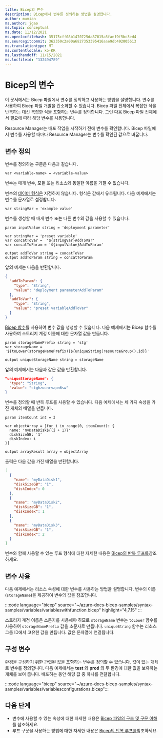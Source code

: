 ```yaml
---
title: Bicep의 변수
description: Bicep에서 변수를 정의하는 방법을 설명합니다.
author: mumian
ms.author: jgao
ms.topic: conceptual
ms.date: 11/12/2021
ms.openlocfilehash: 35175cff08b1470725da87015a3faef9f5bc3ed4
ms.sourcegitcommit: 362359c2a00a6827353395416aae9db492005613
ms.translationtype: MT
ms.contentlocale: ko-KR
ms.lasthandoff: 11/15/2021
ms.locfileid: "132494789"
---
```

# <a name="variables-in-bicep"></a>Bicep의 변수

이 문서에서는 Bicep 파일에서 변수를 정의하고 사용하는 방법을 설명합니다. 변수를 사용하여 Bicep 파일 개발을 간소화할 수 있습니다. Bicep 파일 전체에서 복잡한 식을 반복하는 대신 복잡한 식을 포함하는 변수를 정의합니다. 그런 다음 Bicep 파일 전체에서 필요에 따라 해당 변수를 사용합니다.

Resource Manager는 배포 작업을 시작하기 전에 변수를 확인합니다. Bicep 파일에서 변수를 사용할 때마다 Resource Manager는 변수를 확인된 값으로 바꿉니다.

## <a name="define-variable"></a>변수 정의

변수를 정의하는 구문은 다음과 같습니다.

```bicep
var <variable-name> = <variable-value>
```

변수는 매개 변수, 모듈 또는 리소스와 동일한 이름을 가질 수 없습니다.

변수의 [데이터 형식은](data-types.md) 지정하지 않습니다. 형식은 값에서 유추됩니다. 다음 예제에서는 변수를 문자열로 설정합니다.

```bicep
var stringVar = 'example value'
```

변수를 생성할 때 매개 변수 또는 다른 변수의 값을 사용할 수 있습니다.

```bicep
param inputValue string = 'deployment parameter'

var stringVar = 'preset variable'
var concatToVar =  '${stringVar}AddToVar'
var concatToParam = '${inputValue}AddToParam'

output addToVar string = concatToVar
output addToParam string = concatToParam
```

앞의 예제는 다음을 반환합니다.

```json
{
  "addToParam": {
    "type": "String",
    "value": "deployment parameterAddToParam"
  },
  "addToVar": {
    "type": "String",
    "value": "preset variableAddToVar"
  }
}
```

[Bicep 함수](bicep-functions.md)를 사용하여 변수 값을 생성할 수 있습니다. 다음 예제에서는 Bicep 함수를 사용하여 스토리지 계정 이름에 대한 문자열 값을 만듭니다.

```bicep
param storageNamePrefix string = 'stg'
var storageName = '${toLower(storageNamePrefix)}${uniqueString(resourceGroup().id)}'

output uniqueStorageName string = storageName
```

앞의 예제에서는 다음과 같은 값을 반환합니다.

```json
"uniqueStorageName": {
  "type": "String",
  "value": "stghzuunrvapn6sw"
}
```

변수를 정의할 때 반복 루프를 사용할 수 있습니다. 다음 예제에서는 세 가지 속성을 가진 개체의 배열을 만듭니다.

```bicep
param itemCount int = 3

var objectArray = [for i in range(0, itemCount): {
  name: 'myDataDisk${(i + 1)}'
  diskSizeGB: '1'
  diskIndex: i
}]

output arrayResult array = objectArray
```

출력은 다음 값을 가진 배열을 반환합니다.

```json
[
  {
    "name": "myDataDisk1",
    "diskSizeGB": "1",
    "diskIndex": 0
  },
  {
    "name": "myDataDisk2",
    "diskSizeGB": "1",
    "diskIndex": 1
  },
  {
    "name": "myDataDisk3",
    "diskSizeGB": "1",
    "diskIndex": 2
  }
]
```

변수와 함께 사용할 수 있는 루프 형식에 대한 자세한 내용은 [Bicep의 반복 루프를](loops.md)참조하세요.

## <a name="use-variable"></a>변수 사용

다음 예제에서는 리소스 속성에 대한 변수를 사용하는 방법을 설명합니다. 변수의 이름(`storageName`)을 제공하여 변수의 값을 참조합니다.

:::code language="bicep" source="~/azure-docs-bicep-samples/syntax-samples/variables/variableswithfunction.bicep" highlight="4,7,15" :::

스토리지 계정 이름은 소문자를 사용해야 하므로 `storageName` 변수는 `toLower` 함수를 사용하여 `storageNamePrefix` 값을 소문자로 만듭니다. `uniqueString` 함수는 리소스 그룹 ID에서 고유한 값을 만듭니다. 값은 문자열에 연결됩니다.

## <a name="configuration-variables"></a>구성 변수

환경을 구성하기 위한 관련된 값을 포함하는 변수를 정의할 수 있습니다. 값이 있는 개체로 변수를 정의합니다. 다음 예제에서는 **test** 와 **prod** 의 두 환경에 대한 값을 보유하는 개체를 보여 줍니다. 배포하는 동안 해당 값 중 하나를 전달합니다.

:::code language="bicep" source="~/azure-docs-bicep-samples/syntax-samples/variables/variablesconfigurations.bicep":::

## <a name="next-steps"></a>다음 단계

- 변수에 사용할 수 있는 속성에 대한 자세한 내용은 [Bicep 파일의 구조 및 구문 이해](file.md)를 참조하세요.
- 루프 구문을 사용하는 방법에 대한 자세한 내용은 [Bicep의 반복 루프를](loops.md)참조하세요.